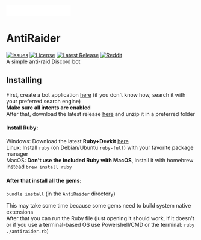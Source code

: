 ![AntiRaider](https://raw.githubusercontent.com/Fossium-Team/AntiRaider/main/images/AntiRaider_Full_White.png)
# AntiRaider
[![Issues](https://img.shields.io/github/issues/Fossium-Team/AntiRaider?style=flat-square)](https://github.com/Fossium-Team/AntiRaider/issues) [![License](https://img.shields.io/github/license/Fossium-Team/AntiRaider?style=flat-square)](https://www.apache.org/licenses/LICENSE-2.0.html) [![Latest Release](https://img.shields.io/github/v/release/Fossium-Team/AntiRaider?style=flat-square)](https://github.com/Fossium-Team/AntiRaider/releases/latest) [![Reddit](https://img.shields.io/reddit/subreddit-subscribers/Fossium?style=flat-square)](https://reddit.com/r/Fossium)\
A simple anti-raid Discord bot

## Installing
First, create a bot application [here](https://discord.com/developers) (if you don't know how, search it with your preferred search engine)\
**Make sure all intents are enabled**\
After that, download the latest release [here](https://github/Fossium-Team/AntiRaider/releases/latest) and unzip it in a preferred folder
#### Install Ruby:
  Windows: Download the latest **Ruby+Devkit** [here](https://rubyinstaller.org/downloads/)\
  Linux: Install `ruby` (on Debian/Ubuntu `ruby-full`) with your favorite package manager\
  MacOS: **Don't use the included Ruby with MacOS**, install it with homebrew instead `brew install ruby`
#### After that install all the gems:
  `bundle install` (in the `AntiRaider` directory)
 
This may take some time because some gems need to build system native extensions\
After that you can run the Ruby file (just opening it should work, if it doesn't or if you use a terminal-based OS use Powershell/CMD or the terminal: `ruby ./antiraider.rb`)
